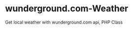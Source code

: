 wunderground.com-Weather
========================

Get local weather with wunderground.com api, PHP Class